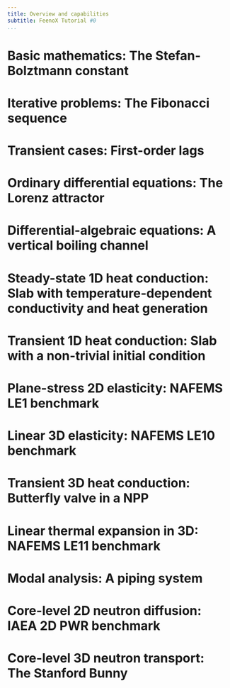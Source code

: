 ```yaml
---
title: Overview and capabilities
subtitle: FeenoX Tutorial #0
...
```


# Basic mathematics: The Stefan-Bolztmann constant

# Iterative problems: The Fibonacci sequence

# Transient cases: First-order lags

# Ordinary differential equations: The Lorenz attractor

# Differential-algebraic equations: A vertical boiling channel

# Steady-state 1D heat conduction: Slab with temperature-dependent conductivity and heat generation

# Transient 1D heat conduction: Slab with a non-trivial initial condition

# Plane-stress 2D elasticity: NAFEMS LE1 benchmark

# Linear 3D elasticity: NAFEMS LE10 benchmark

# Transient 3D heat conduction: Butterfly valve in a NPP

# Linear thermal expansion in 3D: NAFEMS LE11 benchmark

# Modal analysis: A piping system

# Core-level 2D neutron diffusion: IAEA 2D PWR benchmark

# Core-level 3D neutron transport: The Stanford Bunny






